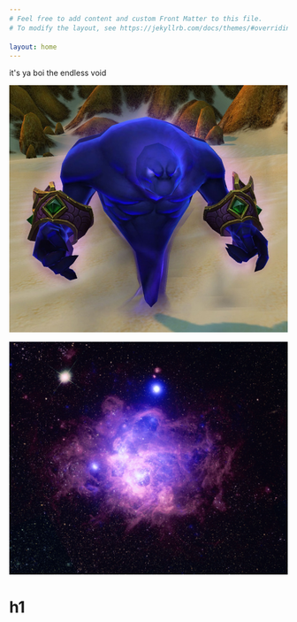 ```yaml
---
# Feel free to add content and custom Front Matter to this file.
# To modify the layout, see https://jekyllrb.com/docs/themes/#overriding-theme-defaults

layout: home
---
```


it's ya boi the endless void

![image](voidwalker.jpg)

![image](void.jpg)

# h1

